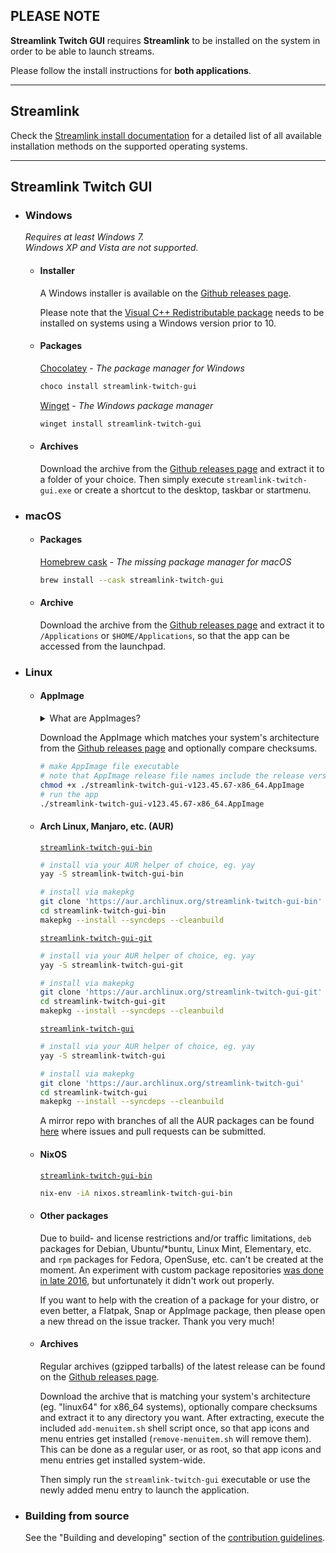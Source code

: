 ## PLEASE NOTE

**Streamlink Twitch GUI** requires **Streamlink** to be installed on the system in order to be able to launch streams.

Please follow the install instructions for **both applications**.


---


## Streamlink

Check the [Streamlink install documentation][streamlink-install] for a detailed list of all available installation methods on the supported operating systems.


---


## Streamlink Twitch GUI

- ### Windows

  *Requires at least Windows 7.*  
  *Windows XP and Vista are not supported.*

  - #### Installer

    A Windows installer is available on the [Github releases page][streamlink-twitch-gui-releases].

    Please note that the [Visual C++ Redistributable package][vc-redist] needs to be installed on systems using a Windows version prior to 10.

  - #### Packages

    [Chocolatey][chocolatey-streamlink-twitch-gui] - *The package manager for Windows*

    ```bash
    choco install streamlink-twitch-gui
    ```

    [Winget][winget-streamlink-twitch-gui] - *The Windows package manager*

    ```bash
    winget install streamlink-twitch-gui
    ```

  - #### Archives

    Download the archive from the [Github releases page][streamlink-twitch-gui-releases] and extract it to a folder of your choice. Then simply execute `streamlink-twitch-gui.exe` or create a shortcut to the desktop, taskbar or startmenu.

- ### macOS

  - #### Packages

    [Homebrew cask][homebrew-streamlink-twitch-gui] - *The missing package manager for macOS*

    ```bash
    brew install --cask streamlink-twitch-gui
    ```

  - #### Archive

    Download the archive from the [Github releases page][streamlink-twitch-gui-releases] and extract it to `/Applications` or `$HOME/Applications`, so that the app can be accessed from the launchpad.

- ### Linux

  - #### AppImage

    <details>
    <summary>What are AppImages?</summary>
    AppImages are portable apps which are independent of the distro and package management. No root permissons are required for installing and no files need to be manually extracted from a compressed tarball, just set the executable flag on the AppImage file and run it, either from the command line shell or graphical file browser.

    Note: Check out [AppImageLauncher][appimagelauncher], which automates the setup and system integration of AppImages. AppImageLauncher may also be available via your distro's package management.
    </details>

    Download the AppImage which matches your system's architecture from the [Github releases page][streamlink-twitch-gui-releases] and optionally compare checksums.

    ```bash
    # make AppImage file executable
    # note that AppImage release file names include the release version
    chmod +x ./streamlink-twitch-gui-v123.45.67-x86_64.AppImage
    # run the app
    ./streamlink-twitch-gui-v123.45.67-x86_64.AppImage
    ```

  - #### Arch Linux, Manjaro, etc. (AUR)

    [`streamlink-twitch-gui-bin`][aur-streamlink-twitch-gui-bin]

    ```bash
    # install via your AUR helper of choice, eg. yay
    yay -S streamlink-twitch-gui-bin

    # install via makepkg
    git clone 'https://aur.archlinux.org/streamlink-twitch-gui-bin'
    cd streamlink-twitch-gui-bin
    makepkg --install --syncdeps --cleanbuild
    ```

    [`streamlink-twitch-gui-git`][aur-streamlink-twitch-gui-git]

    ```bash
    # install via your AUR helper of choice, eg. yay
    yay -S streamlink-twitch-gui-git

    # install via makepkg
    git clone 'https://aur.archlinux.org/streamlink-twitch-gui-git'
    cd streamlink-twitch-gui-git
    makepkg --install --syncdeps --cleanbuild
    ```

    [`streamlink-twitch-gui`][aur-streamlink-twitch-gui]

    ```bash
    # install via your AUR helper of choice, eg. yay
    yay -S streamlink-twitch-gui

    # install via makepkg
    git clone 'https://aur.archlinux.org/streamlink-twitch-gui'
    cd streamlink-twitch-gui
    makepkg --install --syncdeps --cleanbuild
    ```

    A mirror repo with branches of all the AUR packages can be found [here][aur-mirror-repo] where issues and pull requests can be submitted.

  - #### NixOS

    [`streamlink-twitch-gui-bin`][nixos-streamlink-twitch-gui-bin]

    ```bash
    nix-env -iA nixos.streamlink-twitch-gui-bin
    ```

  - #### Other packages

    Due to build- and license restrictions and/or traffic limitations, `deb` packages for Debian, Ubuntu/*buntu, Linux Mint, Elementary, etc. and `rpm` packages for Fedora, OpenSuse, etc. can't be created at the moment. An experiment with custom package repositories [was done in late 2016][custom-package-repo-experiment], but unfortunately it didn't work out properly.

    If you want to help with the creation of a package for your distro, or even better, a Flatpak, Snap or AppImage package, then please open a new thread on the issue tracker. Thank you very much!

  - #### Archives

    Regular archives (gzipped tarballs) of the latest release can be found on the [Github releases page][streamlink-twitch-gui-releases].

    Download the archive that is matching your system's architecture (eg. "linux64" for x86_64 systems), optionally compare checksums and extract it to any directory you want. After extracting, execute the included `add-menuitem.sh` shell script once, so that app icons and menu entries get installed (`remove-menuitem.sh` will remove them). This can be done as a regular user, or as root, so that app icons and menu entries get installed system-wide.

    Then simply run the `streamlink-twitch-gui` executable or use the newly added menu entry to launch the application.

- ### Building from source

  See the "Building and developing" section of the [contribution guidelines][source-streamlink-twitch-gui].


[streamlink-install]: https://streamlink.github.io/install.html "Streamlink installation"
[streamlink-releases]: https://github.com/streamlink/streamlink/releases "Streamlink releases"
[streamlink-twitch-gui-releases]: https://github.com/streamlink/streamlink-twitch-gui/releases "Streamlink Twitch GUI releases"
[vc-redist]: https://www.microsoft.com/en-us/download/details.aspx?id=48145 "Visual C++ Redistributable"
[source-streamlink-twitch-gui]: https://github.com/streamlink/streamlink-twitch-gui/blob/master/CONTRIBUTING.md#developing-and-building "Building Streamlink Twitch GUI"
[chocolatey-streamlink-twitch-gui]: https://chocolatey.org/packages/streamlink-twitch-gui "Streamlink Twitch GUI chocolatey package"
[winget-streamlink-twitch-gui]: https://github.com/microsoft/winget-pkgs/tree/master/manifests/s/Streamlink/Streamlink/TwitchGui "Streamlink Twitch GUI winget package"
[homebrew-streamlink-twitch-gui]: https://formulae.brew.sh/cask/streamlink-twitch-gui "Streamlink Twitch GUI homebrew cask"
[aur-streamlink-twitch-gui-bin]: https://aur.archlinux.org/packages/streamlink-twitch-gui-bin "Streamlink Twitch GUI AUR binary package"
[aur-streamlink-twitch-gui-git]: https://aur.archlinux.org/packages/streamlink-twitch-gui-git "Streamlink Twitch GUI AUR development package"
[aur-streamlink-twitch-gui]: https://aur.archlinux.org/packages/streamlink-twitch-gui "Streamlink Twitch GUI AUR source package"
[aur-mirror-repo]: https://github.com/streamlink/streamlink-twitch-gui-aur "Streamlink Twitch GUI AUR mirror repo"
[nixos-streamlink-twitch-gui-bin]: https://search.nixos.org/packages?show=streamlink-twitch-gui-bin&query=streamlink "Streamlink Twitch GUI NixOS binary package"
[custom-package-repo-experiment]: https://github.com/streamlink/streamlink-twitch-gui/pull/319
[appimagelauncher]: https://github.com/TheAssassin/AppImageLauncher
